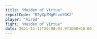 ```yaml
---
title: "Maiden of Virtue"
reportCode: "B7yXpZMgPLvnYGK2"
player: "Airod"
fight: "Maiden of Virtue"
date: 2021-11-11T20:08:04.971000+00:00
---
```

